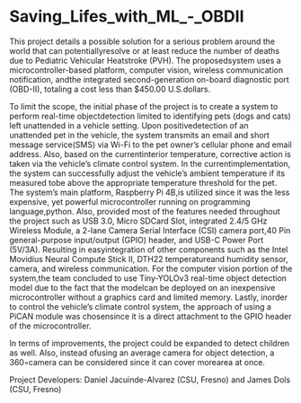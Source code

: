 # Saving_Lifes_with_ML_-_OBDII

This  project  details  a  possible  solution  for  a  serious  problem  around  the  world  that  can  potentiallyresolve or at least reduce the number of deaths due to Pediatric Vehicular Heatstroke (PVH). The proposedsystem uses a microcontroller-based platform, computer vision, wireless communication notification, andthe integrated second-generation on-board diagnostic port (OBD-II), totaling a cost less than $450.00 U.S.dollars.

To  limit  the  scope,  the  initial  phase  of  the  project  is  to  create  a  system  to  perform  real-time  objectdetection  limited  to  identifying  pets  (dogs  and  cats)  left  unattended  in  a  vehicle  setting.  Upon  positivedetection  of  an  unattended  pet  in  the  vehicle,  the  system  transmits  an  email  and  short  message  service(SMS)  via  Wi-Fi  to  the  pet  owner’s  cellular  phone  and  email  address.  Also,  based  on  the  currentinterior  temperature,  corrective  action  is  taken  via  the  vehicle’s  climate  control  system.  In  the  currentimplementation,  the  system  can  successfully  adjust  the  vehicle’s  ambient  temperature  if  its  measured  tobe above the appropriate temperature threshold for the pet. The system’s main platform, Raspberry Pi 4B,is utilized since it was the less expensive, yet powerful microcontroller running on programming language,python.  Also,  provided  most  of  the  features  needed  throughout  the  project  such  as  USB  3.0,  Micro  SDCard  Slot,  integrated  2.4/5  GHz  Wireless  Module,  a  2-lane  Camera  Serial  Interface  (CSI)  camera  port,40 Pin general-purpose input/output (GPIO) header, and USB-C Power Port (5V/3A). Resulting in easyintegration of other components such as the Intel Movidius Neural Compute Stick II, DTH22 temperatureand humidity sensor, camera, and wireless communication. For the computer vision portion of the system,the team concluded to use Tiny-YOLOv3 real-time object detection model due to the fact that the modelcan be deployed on an inexpensive microcontroller without a graphics card and limited memory. Lastly, inorder to control the vehicle’s climate control system, the approach of using a PiCAN module was chosensince it is a direct attachment to the GPIO header of the microcontroller.

In  terms  of  improvements,  the  project  could  be  expanded  to  detect  children  as  well.  Also,  instead  ofusing  an  average  camera  for  object  detection,  a  360◦camera  can  be  considered  since  it  can  cover  morearea at once.

Project Developers:
Daniel Jacuinde-Alvarez (CSU, Fresno) and James Dols (CSU, Fresno)
